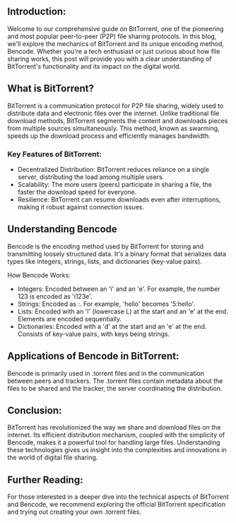 ## Introduction:
Welcome to our comprehensive guide on BitTorrent, one of the pioneering and most popular peer-to-peer (P2P) file sharing protocols. In this blog, we'll explore the mechanics of BitTorrent and its unique encoding method, Bencode. Whether you're a tech enthusiast or just curious about how file sharing works, this post will provide you with a clear understanding of BitTorrent's functionality and its impact on the digital world.

## What is BitTorrent?
BitTorrent is a communication protocol for P2P file sharing, widely used to distribute data and electronic files over the internet. Unlike traditional file download methods, BitTorrent segments the content and downloads pieces from multiple sources simultaneously. This method, known as swarming, speeds up the download process and efficiently manages bandwidth.

### Key Features of BitTorrent:

- Decentralized Distribution: BitTorrent reduces reliance on a single server, distributing the load among multiple users.
- Scalability: The more users (peers) participate in sharing a file, the faster the download speed for everyone.
- Resilience: BitTorrent can resume downloads even after interruptions, making it robust against connection issues.


## Understanding Bencode
Bencode is the encoding method used by BitTorrent for storing and transmitting loosely structured data. It's a binary format that serializes data types like integers, strings, lists, and dictionaries (key-value pairs).

How Bencode Works:

- Integers: Encoded between an 'i' and an 'e'. For example, the number 123 is encoded as 'i123e'.
- Strings: Encoded as <length>:<string>. For example, 'hello' becomes '5:hello'.
- Lists: Encoded with an 'l' (lowercase L) at the start and an 'e' at the end. Elements are encoded sequentially.
- Dictionaries: Encoded with a 'd' at the start and an 'e' at the end. Consists of key-value pairs, with keys being strings.

## Applications of Bencode in BitTorrent:
Bencode is primarily used in .torrent files and in the communication between peers and trackers. The .torrent files contain metadata about the files to be shared and the tracker, the server coordinating the distribution.

## Conclusion:
BitTorrent has revolutionized the way we share and download files on the internet. Its efficient distribution mechanism, coupled with the simplicity of Bencode, makes it a powerful tool for handling large files. Understanding these technologies gives us insight into the complexities and innovations in the world of digital file sharing.

## Further Reading:
For those interested in a deeper dive into the technical aspects of BitTorrent and Bencode, we recommend exploring the official BitTorrent specification and trying out creating your own .torrent files.
